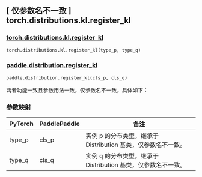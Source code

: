 ## [ 仅参数名不一致 ] torch.distributions.kl.register_kl

### [torch.distributions.kl.register_kl](https://pytorch.org/docs/1.13/distributions.html?highlight=register_kl#torch.distributions.kl.register_kl)

```python
torch.distributions.kl.register_kl(type_p, type_q)
```

### [paddle.distribution.register_kl](https://www.paddlepaddle.org.cn/documentation/docs/zh/api/paddle/distribution/register_kl_cn.html)

```python
paddle.distribution.register_kl(cls_p, cls_q)
```

两者功能一致且参数用法一致，仅参数名不一致，具体如下：
### 参数映射
| PyTorch       | PaddlePaddle | 备注                                                   |
| ------------- | ------------ | ------------------------------------------------------ |
| type_p           | cls_p           | 实例 p 的分布类型，继承于 Distribution 基类，仅参数名不一致。               |
| type_q           | cls_q           | 实例 q 的分布类型，继承于 Distribution 基类，仅参数名不一致。               |
